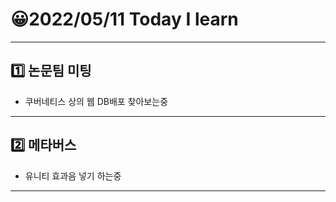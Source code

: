 # 😀2022/05/11 Today I learn
-------------------------
## 1️⃣ 논문팀 미팅
  * 쿠버네티스 상의 웹 DB배포 찾아보는중
------------------------
## 2️⃣ 메타버스
  * 유니티 효과음 넣기 하는중
----------------------------
